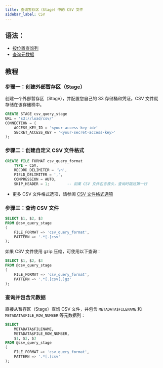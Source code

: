 ```yaml
---
title: 查询暂存区（Stage）中的 CSV 文件
sidebar_label: CSV
---
```


## 语法：

- [按位置查询列](./index.md#query-columns-by-position)
- [查询元数据](./index.md#query-metadata)

## 教程

### 步骤一：创建外部暂存区（Stage）

创建一个外部暂存区（Stage），并配置您自己的 S3 存储桶和凭证，CSV 文件就存储在该存储桶中。
```sql
CREATE STAGE csv_query_stage 
URL = 's3://load/csv/' 
CONNECTION = (
    ACCESS_KEY_ID = '<your-access-key-id>' 
    SECRET_ACCESS_KEY = '<your-secret-access-key>'
);
```

### 步骤二：创建自定义 CSV 文件格式

```sql
CREATE FILE FORMAT csv_query_format 
    TYPE = CSV,
    RECORD_DELIMITER = '\n',
    FIELD_DELIMITER = ',',
    COMPRESSION = AUTO,
    SKIP_HEADER = 1;        -- 如果 CSV 文件包含表头，查询时跳过第一行
```

- 更多 CSV 文件格式选项，请参阅 [CSV 文件格式选项](/sql/sql-reference/file-format-options#csv-options)

### 步骤三：查询 CSV 文件

```sql
SELECT $1, $2, $3
FROM @csv_query_stage
(
    FILE_FORMAT => 'csv_query_format',
    PATTERN => '.*[.]csv'
);
```

如果 CSV 文件使用 gzip 压缩，可使用以下查询：

```sql
SELECT $1, $2, $3
FROM @csv_query_stage
(
    FILE_FORMAT => 'csv_query_format',
    PATTERN => '.*[.]csv[.]gz'
);
```
### 查询并包含元数据

直接从暂存区（Stage）查询 CSV 文件，并包含 `METADATA$FILENAME` 和 `METADATA$FILE_ROW_NUMBER` 等元数据列：

```sql
SELECT
    METADATA$FILENAME,
    METADATA$FILE_ROW_NUMBER,
    $1, $2, $3
FROM @csv_query_stage
(
    FILE_FORMAT => 'csv_query_format',
    PATTERN => '.*[.]csv'
);
```